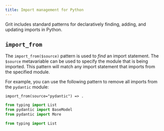 ```yaml
---
title: Import management for Python
---
```


Grit includes standard patterns for declaratively finding, adding, and updating imports in Python.


## `import_from`

The `import_from($source)` pattern is used to *find* an import statement. The `$source` metavariable can be used to specify the module that is being imported. This pattern will match any import statement that imports from the specified module.

For example, you can use the following pattern to remove all imports from the `pydantic` module:

```grit
import_from(source="pydantic") => .
```

```python
from typing import List
from pydantic import BaseModel
from pydantic import More
```

```python
from typing import List
```
